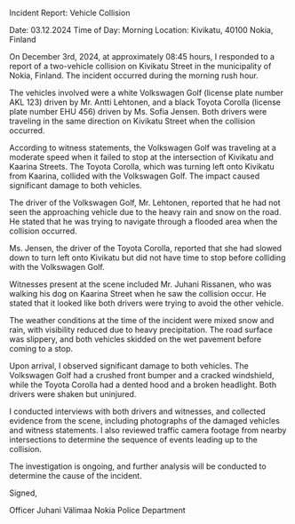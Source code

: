 Incident Report: Vehicle Collision

Date: 03.12.2024
Time of Day: Morning
Location: Kivikatu, 40100 Nokia, Finland

On December 3rd, 2024, at approximately 08:45 hours, I responded to a report of a two-vehicle collision on Kivikatu Street in the municipality of Nokia, Finland. The incident occurred during the morning rush hour.

The vehicles involved were a white Volkswagen Golf (license plate number AKL 123) driven by Mr. Antti Lehtonen, and a black Toyota Corolla (license plate number EHU 456) driven by Ms. Sofia Jensen. Both drivers were traveling in the same direction on Kivikatu Street when the collision occurred.

According to witness statements, the Volkswagen Golf was traveling at a moderate speed when it failed to stop at the intersection of Kivikatu and Kaarina Streets. The Toyota Corolla, which was turning left onto Kivikatu from Kaarina, collided with the Volkswagen Golf. The impact caused significant damage to both vehicles.

The driver of the Volkswagen Golf, Mr. Lehtonen, reported that he had not seen the approaching vehicle due to the heavy rain and snow on the road. He stated that he was trying to navigate through a flooded area when the collision occurred.

Ms. Jensen, the driver of the Toyota Corolla, reported that she had slowed down to turn left onto Kivikatu but did not have time to stop before colliding with the Volkswagen Golf.

Witnesses present at the scene included Mr. Juhani Rissanen, who was walking his dog on Kaarina Street when he saw the collision occur. He stated that it looked like both drivers were trying to avoid the other vehicle.

The weather conditions at the time of the incident were mixed snow and rain, with visibility reduced due to heavy precipitation. The road surface was slippery, and both vehicles skidded on the wet pavement before coming to a stop.

Upon arrival, I observed significant damage to both vehicles. The Volkswagen Golf had a crushed front bumper and a cracked windshield, while the Toyota Corolla had a dented hood and a broken headlight. Both drivers were shaken but uninjured.

I conducted interviews with both drivers and witnesses, and collected evidence from the scene, including photographs of the damaged vehicles and witness statements. I also reviewed traffic camera footage from nearby intersections to determine the sequence of events leading up to the collision.

The investigation is ongoing, and further analysis will be conducted to determine the cause of the incident.

Signed,

Officer Juhani Välimaa
Nokia Police Department